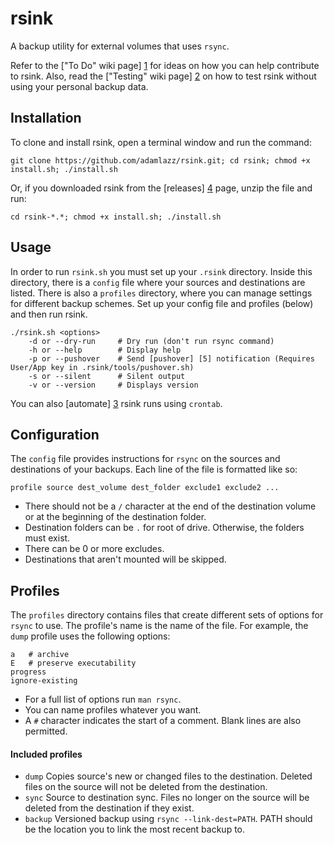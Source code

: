 # rsink

A backup utility for external volumes that uses `rsync`.

Refer to the ["To Do" wiki page] [1] for ideas on how you can help contribute to rsink. Also, read the ["Testing" wiki page] [2] on how to test rsink without using your personal backup data.

## Installation

To clone and install rsink, open a terminal window and run the command:

```
git clone https://github.com/adamlazz/rsink.git; cd rsink; chmod +x install.sh; ./install.sh
```

Or, if you downloaded rsink from the [releases] [4] page, unzip the file and run:

```
cd rsink-*.*; chmod +x install.sh; ./install.sh
```

## Usage

In order to run `rsink.sh` you must set up your `.rsink` directory. Inside this directory, there is a `config` file where your sources and destinations are listed. There is also a `profiles` directory, where you can manage settings for different backup schemes. Set up your config file and profiles (below) and then run rsink.

```
./rsink.sh <options>
    -d or --dry-run     # Dry run (don't run rsync command)
    -h or --help        # Display help
    -p or --pushover    # Send [pushover] [5] notification (Requires User/App key in .rsink/tools/pushover.sh)
    -s or --silent      # Silent output
    -v or --version     # Displays version
```

You can also [automate] [3] rsink runs using `crontab`.

## Configuration

The `config` file provides instructions for `rsync` on the sources and destinations of your backups. Each line of the file is formatted like so:

```
profile source dest_volume dest_folder exclude1 exclude2 ...
```

* There should not be a `/` character at the end of the destination volume or at the beginning of the destination folder.
* Destination folders can be `.` for root of drive. Otherwise, the folders must exist.
* There can be 0 or more excludes.
* Destinations that aren't mounted will be skipped.

## Profiles

The `profiles` directory contains files that create different sets of options for `rsync` to use. The profile's name is the name of the file. For example, the `dump` profile uses the following options:

```
a   # archive
E   # preserve executability
progress
ignore-existing
```

* For a full list of options run `man rsync`.
* You can name profiles whatever you want.
* A `#` character indicates the start of a comment. Blank lines are also permitted.

#### Included profiles

* `dump` Copies source's new or changed files to the destination. Deleted files on the source will not be deleted from the destination.
* `sync` Source to destination sync. Files no longer on the source will be deleted from the destination if they exist.
* `backup` Versioned backup using `rsync --link-dest=PATH`. PATH should be the location you to link the most recent backup to.

[1]: https://github.com/adamlazz/rsink/wiki/To-Do
[2]: https://github.com/adamlazz/rsink/wiki/Testing
[3]: https://github.com/adamlazz/rsink/wiki/Automation
[4]: https://github.com/adamlazz/rsink/releases
[5]: https://pushover.net
